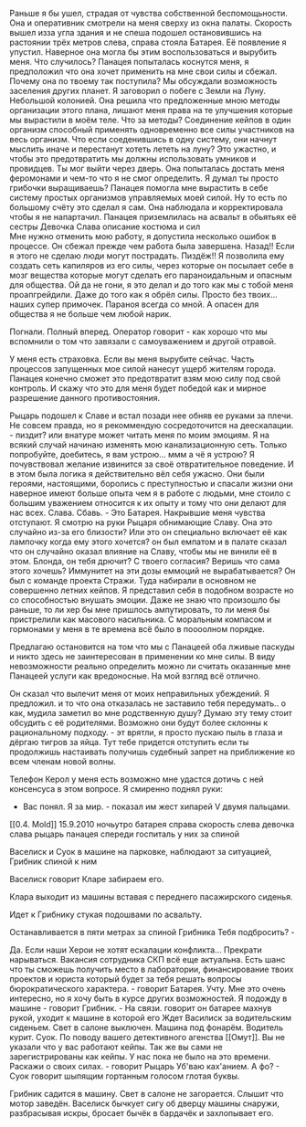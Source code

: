 
Раньше я бы ушел, страдая от чувства собственной беспомощьности.
Она и оперативник смотрели на меня сверху из окна палаты.
Скорость вышел изза угла здания и не спеша подошел остановившись на растоянии трёх метров слева, справа стояла Батарея. Её появление я упустил.
Наверное она могла бы этим воспользоваться и вырубить меня.
Что случилось? 
Панацея попыталась коснутся меня, я предположил что она хочет применить на мне свои силы и сбежал. 
Почему она по твоему так поступила?
Мы обсуждали возможность заселения других планет. Я заговорил о побеге с Земли на Луну. Небольшой колонией. Она решила что предложенные мною методы организации этого плана, лишают меня права на те улучшения которые мы вырастили в моём теле.
Что за методы? 
Соединение кейпов в один организм способный применять одновременно все силы участников на весь организм.
Что если соеденившись в одну систему, они начнут мыслить иначе и перестанут хотеть лететь на луну?
Это ужастно, и чтобы это предотвратить мы должны использовать умников и провидцев.
Ты мог выйти через дверь.
Она попыталась достать меня феромонами и чем-то что я не смог определить.
Я думал ты просто грибочки выращиваешь?
Панацея помогла мне вырастить в себе систему простых организмов управляемых моей силой. Ну то есть по большому счёту это сделал я сам. Она наблюдала и корректировала чтобы я не напартачил.
Панацея приземлилась на асвальт в обьятьях её сестры Девочка Слава описание костюма и сил  
Мне нужно отменить мою работу, я допустила несколько ошибок в процессе. Он сбежал прежде чем работа была завершена.
Назад!!
Если я этого не сделаю люди могут пострадать.
Пиздёж!!
Я позволила ему создать сеть капиляров из его силы, через которые он посылает себе в мозг вещества которые могут сделать его параноидальным и опасным для общества.
Ой да не гони, я это делал и до того как мы с тобой меня проапгрейдили. Даже до того как я обрёл силы. Просто без твоих... наших супер примочек. Параноя всегда со мной. А опасен для общества я не больше чем любой нарик.

Погнали. Полный вперед.
Оператор говорит - как хорошо что мы вспомнили о том что завязали с самоуважением и другой отравой.

У меня есть страховка. Если вы меня вырубите сейчас. Часть процессов запущенных мое силой нанесут ущерб жителям города. Панацея конечно сможет это предотвратит взям мою силу под свой контроль. И скажу что это для меня будет победой как и мирное разрешение данного противостояния.

Рыцарь  подошел к Славе  и встал позади нее обняв ее руками за плечи. 
Не совсем правда, но я рекоммендую сосредоточится на деескалации. - пиздит? или внатуре может читать меня по моим эмоциям. Я на всякий случай начинаю изменять мою канализационную сеть. Только попробуйте, доебитесь, я вам устрою... ммм а чё я устрою? 
Я почувствовал желание извинится за своё отвратительное поведение. И в этом была логика я действительно вёл себя ужасно. Они были героями, настоящими, боролись с преступностью и спасали жизни они наверное имеют больше опыта чем я в работе с людьми, мне стоило с большим уважением относится к их опыту и тому что они делают для нас всех. 
Слава. Сбавь. - Это Батарея.
Накрывшие меня чувства отступают. 
Я смотрю на руки Рыцаря обнимающие Славу. Она это случайно из-за его близости? Или это он специально включает её как лампочку когда ему этого хочется?
он был емпатом и в палате сказал что он случайно оказал влияние на Славу, чтобы мы не винили её в этом. Блонда, он тебя дрючит? С твоего согласия? Веришь что сама этого хочешь? Иммунитет на эти дозы еммоций не вырабатывается?
Он был с команде проекта Стражи. Туда набирали в основном не совершенно летних кейпов.
Я представил себя в подобном возрасте но со способностью внушать эмоции.
Даже не знаю что произошло бы раньше, то ли хер бы мне пришлось ампутировать, то ли меня бы пристрелили как масового насильника.
С моральным компасом и гормонами у меня в те времена всё было в поооолном порядке.

Предлагаю остановится на том что мы с Панацеей оба лживые паскуды и никто здесь не заинтересован в применении ко мне силы. В виду невозможности реально определить можно ли считать оказанные мне Панацеей услуги как вредоносные. На мой взгляд всё отлично.

Он сказал что вылечит меня от моих неправильных убеждений.
Я предложил.
и то что она отказалась не заставило тебя передумать..
о как, мудила заметил во мне родственную душу?
Думаю эту тему стоит обсудить с её родителями. Возможно они будут более склонны к рациональному подходу. - эт врятли, я просто пускаю пыль в глаза и дёргаю тигров за яйца.
Тут тебе придется отступить если ты продолжишь настаивать получишь судебный запрет на приближение ко всем членам новой волны.

Телефон Керол у меня есть возможно мне удастся дотичь с ней консенсуса в этом вопросе.
Я смиренно поднял руки:
- Вас понял. Я за мир. - показал им жест хипарей V двумя пальцами.





[[0.4. Mold]]
15.9.2010 ночьутро
батарея справа 
 скорость слева
 девочка слава рыцарь панацея спереди госпиталь у них за спиной

Васелиск и Суок  в машине на парковке, наблюдают за ситуацией, Грибник спиной к ним

Васелиск говорит Кларе забираем его.

Клара выходит из машины вставая с переднего пасажирского сиденья.

Идет к Грибнику стукая подошвами по асвальту.

Останавливается в пяти метрах за спиной Грибника
Тебя подбросить? -

Да. Если наши Херои не хотят ескалации конфликта...
Прекрати нарываться. Вакансия сотрудника СКП всё еще актуальна. Есть шанс что ты сможешь получить место в лаборатории, финансирование твоих проектов и юриста который будет за тебя решать вопросы бюрократического характера. - говорит Батарея.
Учту. Мне это очень интересно, но я хочу быть в курсе других возможностей. Я подожду в машине - говорит Грибник. - На связи.
говорит он батарее махнув рукой, уходит к машине в которой его Ждет Василиск за водительским сиденьем. Свет в салоне выключен. Машина под фонарём. Водитель курит.
Суок. По поводу вашего детективного агенства [[Омут]]. Вы не указали что у вас работают кейпы. Так же вы сами не зарегистрированы как кейпы. 
У нас пока не было на это времени.
Раскажи о своих силах. - говорит Рыцарь
Уб'ваю ках'анием. А фо? - Суок говорит шыпящим гортанным голосом глотая буквы.

Грибник садится в машину. Свет в салоне не загорается. Слышит что мотор заведён. Васелиск бычкует сигу об дверцу машины снаружи, разбрасывая искры, бросает бычёк в бардачёк и захлопывает его.





